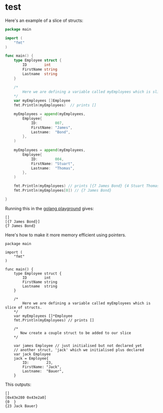 # test

Here's an example of a slice of structs:

```go
package main

import (
	"fmt"
)

func main() {
	type Employee struct {
		ID        int
		FirstName string
		Lastname  string
	}

	/*
		Here we are defining a variable called myEmployees which is slice of structs.
	*/
	var myEmployees []Employee
	fmt.Println(myEmployees)  // prints []

	myEmployees = append(myEmployees,
		Employee{
			ID:        007,
			FirstName: "James",
			Lastname:  "Bond",
		},
    )
    
    myEmployees = append(myEmployees,
		Employee{
			ID:        004,
			FirstName: "Stuart",
			Lastname:  "Thomas",
		},
	)

	fmt.Println(myEmployees) // prints [{7 James Bond} {4 Stuart Thomas}]
	fmt.Println(myEmployees[0]) // {7 James Bond}

}

```

Running this in the [golang playground](https://play.golang.org/) gives:

```
[]
[{7 James Bond}]
{7 James Bond}
```


Here's how to make it more memory efficient using pointers. 

```golang
package main

import (
	"fmt"
)

func main() {
	type Employee struct {
		ID        int
		FirstName string
		Lastname  string
	}

	/*
		Here we are defining a variable called myEmployees which is slice of structs.
	*/
	var myEmployees []*Employee
	fmt.Println(myEmployees) // prints []

	/*
	   Now create a couple struct to be added to our slice
	*/

	var james Employee // just initialised but not declared yet
	// another struct, 'jack' which we initialised plus declared
	var jack Employee
	jack = Employee{
		ID:        23,
		FirstName: "Jack",
		Lastname:  "Bauer",
	}
```

This outputs:

```
[]
[0x43e280 0x43e2a0]
{0  }
{23 Jack Bauer}
```